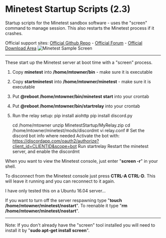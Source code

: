 # Minetest Startup Scripts (2.3)
Startup scripts for the Minetest sandbox software - uses the "screen" command to manage session. This also restarts the Minetest process if it crashes.

Official support sites: [Official Github Repo](https://github.com/fstltna/MinetestStartup) - [Official Forum](https://minecity.online/index.php/forum/startup-scripts)  - [Official Download Area](https://minecity.online/index.php/downloads/category/5-server-tools)
![Minetest Sample Screen](https://MineCity.online/minetest_demo.png) 

---
These start up the Minetest server at boot time with a "screen" process.

1. Copy **minetest** into **/home/mtowner/bin** - make sure it is executable
2. Copy **startminetest** into **/home/mtowner/minetest** - make sure it is executable
3. Put **@reboot /home/mtowner/bin/minetest start** into your crontab
4. Put **@reboot /home/mtowner/bin/startrelay** into your crontab
5. Run the relay setup:
	pip install aiohttp
        pip install discord.py

	cd /home/mtowner
	unzip MinetestStartup/MyRelay.zip
	cd /home/mtowner/minetest/mods/discordmt
	vi relay.conf # Set the discord bot info where needed
	Activate the bot with: https://discordapp.com/oauth2/authorize?client_id=CLIENTID&scope=bot
	Run startrelay
	Restart the minetest server, and enable the discordmt
	
When you want to view the Minetest console, just enter "**screen -r**" in your shell.

To disconnect from the Minetest console just press **CTRL-A CTRL-D**. This will leave it running and you can reconnect to it again.

I have only tested this on a Ubuntu 16.04 server...

If you want to turn off the server respawning type "**touch /home/mtowner/minetest/nostart**". To reenable it type "**rm /home/mtowner/minetest/nostart**".

---
Note: If you don't already have the "screen" tool installed you will need to install it by "**sudo apt-get install screen**".
